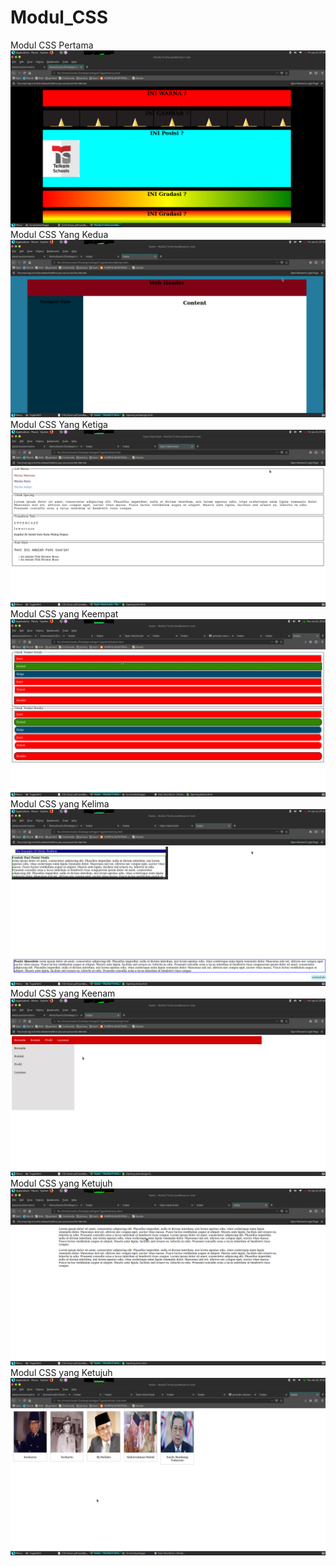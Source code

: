 # Modul_CSS
Modul CSS Pertama
![alt text](https://github.com/AhmadDwiyan/Modul_CSS/blob/master/Screenshot%20at%202019-01-11%2007-39-30.png)
Modul CSS Yang Kedua
![alt text](https://github.com/AhmadDwiyan/Modul_CSS/blob/master/webbiasa.png)
Modul CSS Yang Ketiga
![alt text](https://github.com/AhmadDwiyan/Modul_CSS/blob/master/text.png)
Modul CSS yang Keempat
![alt text](https://github.com/AhmadDwiyan/Modul_CSS/blob/master/Screenshot%20at%202019-01-10%2020-02-21.png)
Modul CSS yang Kelima
![alt text](https://github.com/AhmadDwiyan/Modul_CSS/blob/master/sticky.png)
Modul CSS yang Keenam
![alt text](https://github.com/AhmadDwiyan/Modul_CSS/blob/master/navigasibar.png)
Modul CSS yang Ketujuh
![alt text](https://github.com/AhmadDwiyan/Modul_CSS/blob/master/news.png)
Modul CSS yang Ketujuh
![alt text](https://github.com/AhmadDwiyan/Modul_CSS/blob/master/foto.png)
